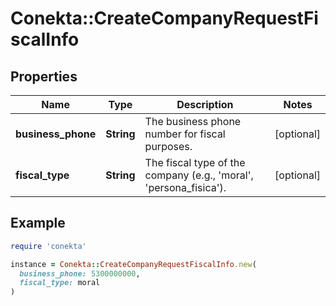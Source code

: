 # Conekta::CreateCompanyRequestFiscalInfo

## Properties

| Name | Type | Description | Notes |
| ---- | ---- | ----------- | ----- |
| **business_phone** | **String** | The business phone number for fiscal purposes. | [optional] |
| **fiscal_type** | **String** | The fiscal type of the company (e.g., &#39;moral&#39;, &#39;persona_fisica&#39;). | [optional] |

## Example

```ruby
require 'conekta'

instance = Conekta::CreateCompanyRequestFiscalInfo.new(
  business_phone: 5300000000,
  fiscal_type: moral
)
```

